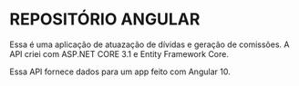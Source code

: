 # REPOSITÓRIO ANGULAR

Essa é uma aplicação de atuazação de dívidas e geração de comissões.
A API criei com ASP.NET CORE 3.1 e Entity Framework Core.

Essa API fornece dados para um app feito com Angular 10.